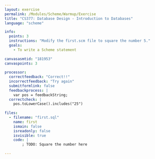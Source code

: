 ```yaml
---
layout: exercise
permalink: /Modules/Scheme/Warmup/Exercise
title: "CS377: Database Design - Introduction to Databases"
language: "scheme"

info:
  points: 3
  instructions: "Modify the first.scm file to square the number 5."
  goals:
    - To write a Scheme statement
    
canvasasmtid: "181953"   
canvaspoints: 3
  
processor:  
  correctfeedback: "Correct!!" 
  incorrectfeedback: "Try again"
  submitformlink: false
  feedbackprocess: | 
    var pos = feedbackString;
  correctcheck: |
    pos.toLowerCase().includes("25")
 
files:
  - filename: "first.sql"
    name: first
    ismain: false
    isreadonly: false
    isvisible: true
    code: | 
        ; TODO: Square the number here
        
---
```

